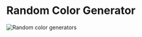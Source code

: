 # Random Color Generator

![Random color generators](https://github.com/osiota10/sass-template/assets/73504914/e058cebc-74a7-4d6e-a362-e625763be4a2)
